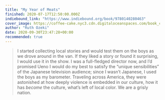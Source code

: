 ```yaml
---
title: "My Year of Meats"
finished: 2020-07-17T12:50:00.000Z
indiebound_link: "https://www.indiebound.org/book/9780140280463"
cover_image: https://coffee-cake.nyc3.cdn.digitaloceanspaces.com/book_covers/2020/9780140280463.jpg
author: "Ruth Ozeki"
date: 2020-09-30T23:47:28+00:00
recommended: true
---
```


> I started collecting local stories and would test them on the boys as we drove around in the van. If they liked a story or found it surprising, I would use it in the show. I was a full-fledged director now, and I’d promised Ueno I would do my best to satisfy the “unique sensibilities” of the Japanese television audience; since I wasn’t Japanese, I used the boys as my barometer. Traveling across America, they were astonished at how deeply violence is embedded in our culture, how it has _become_ the culture, what’s left of local color. We are a grisly nation.

